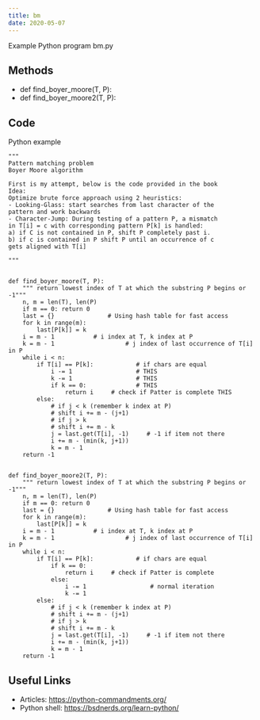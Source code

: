 ```yaml
---
title: bm
date: 2020-05-07
---
```

Example Python program bm.py


## Methods

* def find_boyer_moore(T, P):
* def find_boyer_moore2(T, P):

## Code

Python example

    """
    Pattern matching problem
    Boyer Moore algorithm
    
    First is my attempt, below is the code provided in the book
    Idea:
    Optimize brute force approach using 2 heuristics:
    - Looking-Glass: start searches from last character of the
    pattern and work backwards
    - Character-Jump: During testing of a pattern P, a mismatch
    in T[i] = c with corresponding pattern P[k] is handled:
    a) if C is not contained in P, shift P completely past i.
    b) if c is contained in P shift P until an occurrence of c
    gets aligned with T[i]
    
    """
    
    
    def find_boyer_moore(T, P):
        """ return lowest index of T at which the substring P begins or -1"""
        n, m = len(T), len(P)
        if m == 0: return 0
        last = {}               # Using hash table for fast access
        for k in range(m):
            last[P[k]] = k
        i = m - 1           # i index at T, k index at P
        k = m - 1                    # j index of last occurrence of T[i] in P
        while i < n:
            if T[i] == P[k]:            # if chars are equal
                i -= 1                  # THIS
                k -= 1                  # THIS
                if k == 0:              # THIS
                    return i     # check if Patter is complete THIS
            else:
                # if j < k (remember k index at P)
                # shift i += m - (j+1)
                # if j > k
                # shift i += m - k
                j = last.get(T[i], -1)     # -1 if item not there
                i += m - (min(k, j+1))
                k = m - 1
        return -1
    
    
    def find_boyer_moore2(T, P):
        """ return lowest index of T at which the substring P begins or -1"""
        n, m = len(T), len(P)
        if m == 0: return 0
        last = {}               # Using hash table for fast access
        for k in range(m):
            last[P[k]] = k
        i = m - 1           # i index at T, k index at P
        k = m - 1                    # j index of last occurrence of T[i] in P
        while i < n:
            if T[i] == P[k]:            # if chars are equal
                if k == 0:
                    return i     # check if Patter is complete
                else:
                    i -= 1                  # normal iteration
                    k -= 1
            else:
                # if j < k (remember k index at P)
                # shift i += m - (j+1)
                # if j > k
                # shift i += m - k
                j = last.get(T[i], -1)     # -1 if item not there
                i += m - (min(k, j+1))
                k = m - 1
        return -1
    

## Useful Links

- Articles: https://python-commandments.org/
- Python shell: https://bsdnerds.org/learn-python/
